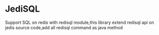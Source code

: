 # JediSQL
Support SQL on redis with redisql module,this library extend redisql api on jedis source code,add all redisql command as java method 
